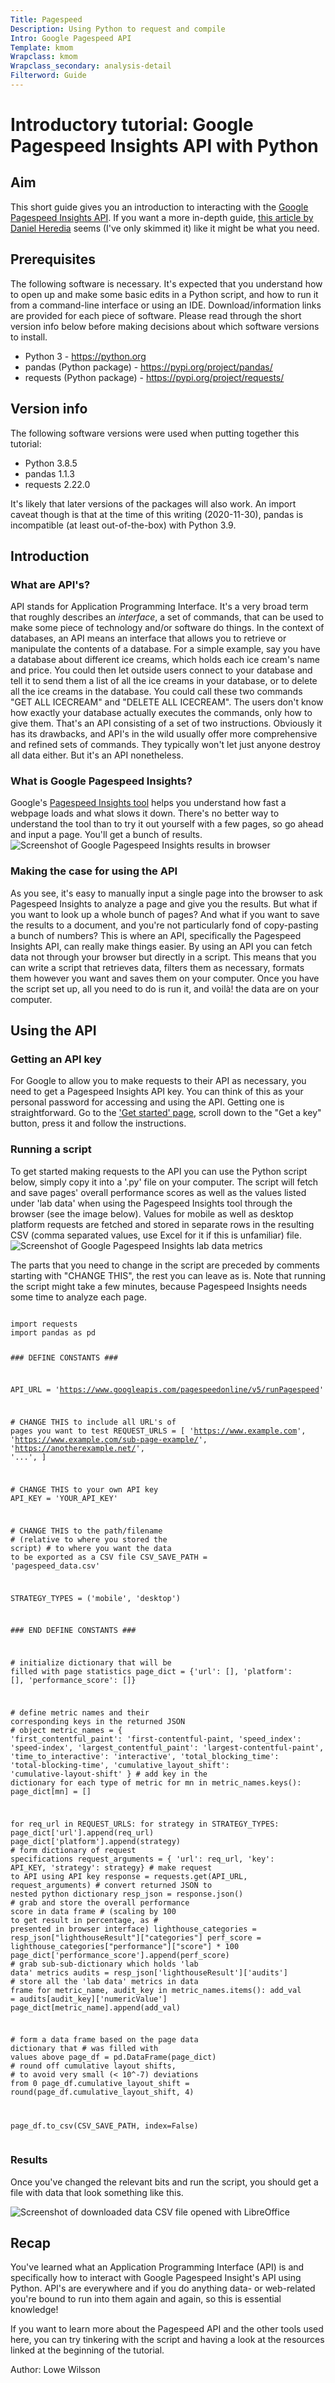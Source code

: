 ```yaml
---
Title: Pagespeed
Description: Using Python to request and compile
Intro: Google Pagespeed API
Template: kmom
Wrapclass: kmom
Wrapclass_secondary: analysis-detail
Filterword: Guide
---
```

# Introductory tutorial: Google Pagespeed Insights API with Python

## Aim
This short guide gives you an introduction to interacting with the [Google Pagespeed Insights API](https://developers.google.com/speed/docs/insights/v5/get-started). If you want a more in-depth guide, [this article by Daniel Heredia](https://www.danielherediamejias.com/pagespeed-insights-api-with-python/) seems (I've only skimmed it) like it might be what you need.

## Prerequisites
The following software is necessary. It's expected that you understand how to open up and make some basic edits in a Python script, and how to run it from a command-line interface or using an IDE. Download/information links are provided for each piece of software. Please read through the short version info below before making decisions about which software versions to install.
* Python 3 - https://python.org
* pandas (Python package) - https://pypi.org/project/pandas/
* requests (Python package) - https://pypi.org/project/requests/

## Version info
The following software versions were used when putting together this tutorial:

* Python 3.8.5
* pandas 1.1.3
* requests 2.22.0

It's likely that later versions of the packages will also work. An import caveat though is that at the time of this writing (2020-11-30), pandas is incompatible (at least out-of-the-box) with Python 3.9.

## Introduction
### What are API's?
API stands for Application Programming Interface. It's a very broad term that roughly describes an *interface*, a set of commands, that can be used to make some piece of technology and/or software do things. In the context of databases, an API means an interface that allows you to retrieve or manipulate the contents of a database. For a simple example, say you have a database about different ice creams, which holds each ice cream's name and price. You could then let outside users connect to your database and tell it to send them a list of all the ice creams in your database, or to delete all the ice creams in the database. You could call these two commands "GET ALL ICECREAM" and "DELETE ALL ICECREAM". The users don't know how exactly your database actually executes the commands, only how to give them. That's an API consisting of a set of two instructions. Obviously it has its drawbacks, and API's in the wild usually offer more comprehensive and refined sets of commands. They typically won't let just anyone destroy all data either. But it's an API nonetheless.

### What is Google Pagespeed Insights?
Google's [Pagespeed Insights tool](https://developers.google.com/speed/pagespeed/insights/) helps you understand how fast a webpage loads and what slows it down. There's no better way to understand the tool than to try it out yourself with a few pages, so go ahead and input a page. You'll get a bunch of results.
![Screenshot of Google Pagespeed Insights results in browser](%assets_url%/img/website_snaps/googlepi_results.png)

### Making the case for using the API
As you see, it's easy to manually input a single page into the browser to ask Pagespeed Insights to analyze a page and give you the results. But what if you want to look up a whole bunch of pages? And what if you want to save the results to a document, and you're not particularly fond of copy-pasting a bunch of numbers? This is where an API, specifically the Pagespeed Insights API, can really make things easier. By using an API you can fetch data not through your browser but directly in a script. This means that you can write a script that retrieves data, filters them as necessary, formats them however you want and saves them on your computer. Once you have the script set up, all you need to do is run it, and voilà! the data are on your computer.

## Using the API
### Getting an API key
For Google to allow you to make requests to their API as necessary, you need to get a Pagespeed Insights API key. You can think of this as your personal password for accessing and using the API. Getting one is straightforward. Go to the ['Get started' page](https://developers.google.com/speed/docs/insights/v5/get-started#APIKey), scroll down to the "Get a key" button, press it and follow the instructions.

### Running a script
To get started making requests to the API you can use the Python script below, simply copy it into a '.py' file on your computer. The script will fetch and save pages' overall performance scores as well as the values listed under 'lab data' when using the Pagespeed Insights tool through the browser (see the image below). Values for mobile as well as desktop platform requests are fetched and stored in separate rows in the resulting CSV (comma separated values, use Excel for it if this is unfamiliar) file.
![Screenshot of Google Pagespeed Insights lab data metrics](%assets_url%/img/website_snaps/googlepi_labdata.png)

The parts that you need to change in the script are preceded by comments starting with "CHANGE THIS", the rest you can leave as is. Note that running the script might take a few minutes, because Pagespeed Insights needs some time to analyze each page.

<div class="code-block code-python">
    <pre><code>
import requests
import pandas as pd

<span class="code-comment">### DEFINE CONSTANTS ###</span>

API_URL = 'https://www.googleapis.com/pagespeedonline/v5/runPagespeed'

<span class="code-comment"># CHANGE THIS to include all URL's of pages you want to test</span>
REQUEST_URLS = [
    'https://www.example.com',
    'https://www.example.com/sub-page-example/',
    'https://anotherexample.net/',
    '...',
]

<span class="code-comment"># CHANGE THIS to your own API key</span>
API_KEY = 'YOUR_API_KEY'

<span class="code-comment"># CHANGE THIS to the path/filename</span>
<span class="code-comment"># (relative to where you stored the script)</span>
<span class="code-comment"># to where you want the data to be exported as a CSV file</span>
CSV_SAVE_PATH = 'pagespeed_data.csv'

STRATEGY_TYPES = ('mobile', 'desktop')

<span class="code-comment">### END DEFINE CONSTANTS ###</span>

<span class="code-comment"># initialize dictionary that will be filled with page statistics</span>
page_dict = {'url': [], 'platform': [], 'performance_score': []}

<span class="code-comment"># define metric names and their corresponding keys in the returned JSON</span>
<span class="code-comment"># object</span>
metric_names = {
    'first_contentful_paint': 'first-contentful-paint,
    'speed_index': 'speed-index',
    'largest_contentful_paint': 'largest-contentful-paint',
    'time_to_interactive': 'interactive',
    'total_blocking_time': 'total-blocking-time',
    'cumulative_layout_shift': 'cumulative-layout-shift'
}
<span class="code-comment"># add key in the dictionary for each type of metric</span>
for mn in metric_names.keys():
    page_dict[mn] = []

for req_url in REQUEST_URLS:
    for strategy in STRATEGY_TYPES:
        page_dict['url'].append(req_url)
        page_dict['platform'].append(strategy)
        <span class="code-comment"># form dictionary of request specifications</span>
        request_arguments = {
            'url': req_url,
            'key': API_KEY,
            'strategy': strategy}
        <span class="code-comment"># make request to API using API key</span>
        response = requests.get(API_URL, request_arguments)
        <span class="code-comment"># convert returned JSON to nested python dictionary</span>
        resp_json = response.json()
        <span class="code-comment"># grab and store the overall performance score in data frame</span>
        <span class="code-comment"># (scaling by 100 to get result in percentage, as</span>
        <span class="code-comment"># presented in browser interface)</span>
        lighthouse_categories = resp_json["lighthouseResult"]["categories"]
        perf_score = lighthouse_categories["performance"]["score"] * 100
        page_dict['performance_score'].append(perf_score)
        <span class="code-comment"># grab sub-sub-dictionary which holds 'lab data' metrics</span>
        audits = resp_json['lighthouseResult']['audits']
        <span class="code-comment"># store all the 'lab data' metrics in data frame</span>
        for metric_name, audit_key in metric_names.items():
            add_val = audits[audit_key]['numericValue']
            page_dict[metric_name].append(add_val)

<span class="code-comment"># form a data frame based on the page data dictionary that</span>
<span class="code-comment"># was filled with values above</span>
page_df = pd.DataFrame(page_dict)
<span class="code-comment"># round off cumulative layout shifts,</span>
<span class="code-comment"># to avoid very small (&lt; 10^-7) deviations from 0</span>
page_df.cumulative_layout_shift = round(page_df.cumulative_layout_shift, 4)

page_df.to_csv(CSV_SAVE_PATH, index=False)
        </code></pre>
</div>

### Results
Once you've changed the relevant bits and run the script, you should get a file with data that look something like this.

![Screenshot of downloaded data CSV file opened with LibreOffice](%assets_url%/img/googlepi_downloaded_data.png)

## Recap
You've learned what an Application Programming Interface (API) is and specifically how to interact with Google Pagespeed Insight's API using Python. API's are everywhere and if you do anything data- or web-related you're bound to run into them again and again, so this is essential knowledge!

If you want to learn more about the Pagespeed API and the other tools used here, you can try tinkering with the script and having a look at the resources linked at the beginning of the tutorial.

Author: Lowe Wilsson
